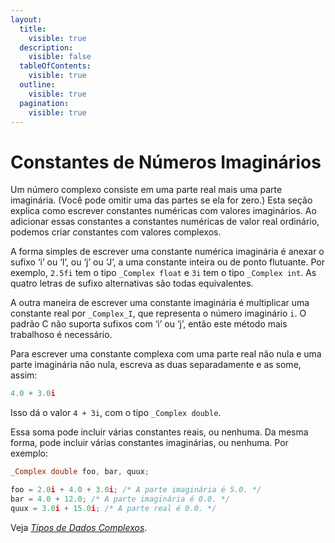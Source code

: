 ```yaml
---
layout:
  title:
    visible: true
  description:
    visible: false
  tableOfContents:
    visible: true
  outline:
    visible: true
  pagination:
    visible: true
---
```


# Constantes de Números Imaginários

Um número complexo consiste em uma parte real mais uma parte imaginária. (Você pode omitir uma das partes se ela for zero.) Esta seção explica como escrever constantes numéricas com valores imaginários. Ao adicionar essas constantes a constantes numéricas de valor real ordinário, podemos criar constantes com valores complexos.

A forma simples de escrever uma constante numérica imaginária é anexar o sufixo ‘i’ ou ‘I’, ou ‘j’ ou ‘J’, a uma constante inteira ou de ponto flutuante. Por exemplo, `2.5fi` tem o tipo `_Complex float` e `3i` tem o tipo `_Complex int`. As quatro letras de sufixo alternativas são todas equivalentes.

A outra maneira de escrever uma constante imaginária é multiplicar uma constante real por `_Complex_I`, que representa o número imaginário `i`. O padrão C não suporta sufixos com ‘i’ ou ‘j’, então este método mais trabalhoso é necessário.

Para escrever uma constante complexa com uma parte real não nula e uma parte imaginária não nula, escreva as duas separadamente e as some, assim:

```c
4.0 + 3.0i
```

Isso dá o valor `4 + 3i`, com o tipo `_Complex double`.

Essa soma pode incluir várias constantes reais, ou nenhuma. Da mesma forma, pode incluir várias constantes imaginárias, ou nenhuma. Por exemplo:

```c
_Complex double foo, bar, quux;

foo = 2.0i + 4.0 + 3.0i; /* A parte imaginária é 5.0. */
bar = 4.0 + 12.0; /* A parte imaginária é 0.0. */
quux = 3.0i + 15.0i; /* A parte real é 0.0. */
```

Veja [_Tipos de Dados Complexos_](../11.-tipos-primitivos/tipos-de-dados-complexos.md).
